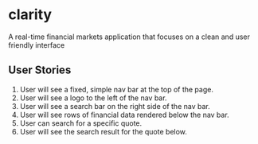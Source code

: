 # clarity
A real-time financial markets application that focuses on a clean and user friendly interface


## User Stories
1. User will see a fixed, simple nav bar at the top of the page.
2. User will see a logo to the left of the nav bar.
3. User will see a search bar on the right side of the nav bar.
4. User will see rows of financial data rendered below the nav bar.
5. User can search for a specific quote.
6. User will see the search result for the quote below.
